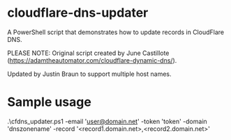 # cloudflare-dns-updater
A PowerShell script that demonstrates how to update records in CloudFlare DNS.

PLEASE NOTE: Original script created by June Castillote (https://adamtheautomator.com/cloudflare-dynamic-dns/).

Updated by Justin Braun to support multiple host names.

# Sample usage

.\cfdns_updater.ps1 -email 'user@domain.net' -token 'token' -domain 'dnszonename' -record '<record1.domain.net>,<record2.domain.net>'
